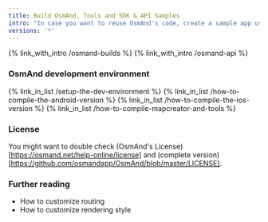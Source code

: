 ```yaml
---
title: Build OsmAnd, Tools and SDK & API Samples
intro: "In case you want to reuse OsmAnd's code, create a sample app using OsmAnd's API or setup full development environment, this section will guide you through the process."
versions: '*'
---
```

{% link_with_intro /osmand-builds %}
{% link_with_intro /osmand-api %}

### OsmAnd development environment
{% link_in_list /setup-the-dev-environment %}
{% link_in_list /how-to-compile-the-android-version %}
{% link_in_list /how-to-compile-the-ios-version %}
{% link_in_list /how-to-compile-mapcreator-and-tools %}

### License
You might want to double check (OsmAnd's License)[https://osmand.net/help-online/license] and (complete version)[https://github.com/osmandapp/OsmAnd/blob/master/LICENSE].

### Further reading
- How to customize routing
- How to customize rendering style
